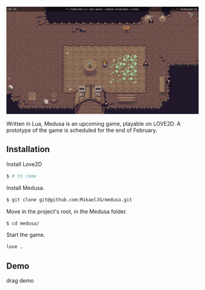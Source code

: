 
![Logo](https://github.com/MikaelJG/medusa/blob/master/assets/start.png)

Written in Lua, Medusa is an upcoming game, playable on LOVE2D. A prototype of the game is scheduled for the end of February. 

## Installation

Install Love2D

```bash
$ # to come
```
Install Medusa.
```bash
$ git clone git@github.com:MikaelJG/medusa.git
```
Move in the project's root, in the Medusa folder.
```bash
$ cd medusa/ 
```
Start the game.
```bash
love .
```
## Demo

drag demo

